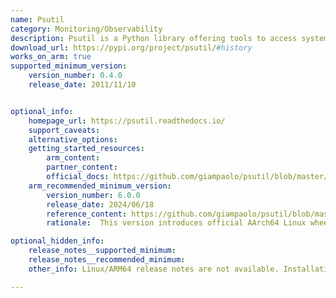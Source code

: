 ```yaml
---
name: Psutil
category: Monitoring/Observability
description: Psutil is a Python library offering tools to access system utilization details like CPU, memory, disk, and network stats, allowing for effective process management and system monitoring.
download_url: https://pypi.org/project/psutil/#history
works_on_arm: true
supported_minimum_version:
    version_number: 0.4.0
    release_date: 2011/11/10


optional_info:
    homepage_url: https://psutil.readthedocs.io/
    support_caveats:
    alternative_options:
    getting_started_resources:
        arm_content: 
        partner_content: 
        official_docs: https://github.com/giampaolo/psutil/blob/master/INSTALL.rst#install-psutil
    arm_recommended_minimum_version:
        version_number: 6.0.0
        release_date: 2024/06/18
        reference_content: https://github.com/giampaolo/psutil/blob/master/HISTORY.rst#600
        rationale:  This version introduces official AArch64 Linux wheels on PyPI, significantly improving installation and usability for ARM-based Linux systems without requiring source builds.

optional_hidden_info:
    release_notes__supported_minimum: 
    release_notes__recommended_minimum:
    other_info: Linux/ARM64 release notes are not available. Installation and testing are done via the pypi release [0.4.0](https://pypi.org/project/psutil/0.4.0/).

---
```

